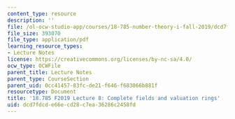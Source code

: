 ```yaml
---
content_type: resource
description: ''
file: /ol-ocw-studio-app/courses/18-785-number-theory-i-fall-2019/dcd7fdcde66ecd28c7ea36286c2458fd_MIT18_785F19_lec8.pdf
file_size: 393070
file_type: application/pdf
learning_resource_types:
- Lecture Notes
license: https://creativecommons.org/licenses/by-nc-sa/4.0/
ocw_type: OCWFile
parent_title: Lecture Notes
parent_type: CourseSection
parent_uid: 0cc41457-83fc-de21-f646-f683066b881f
resourcetype: Document
title: '18.785 F2019 Lecture 8: Complete fields and valuation rings'
uid: dcd7fdcd-e66e-cd28-c7ea-36286c2458fd
---
```

